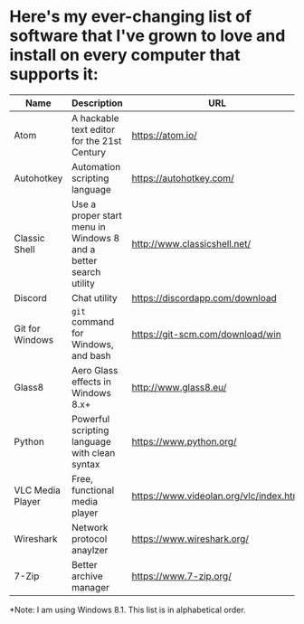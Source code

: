 # Here's my ever-changing list of software that I've grown to love and install on every computer that supports it:

| Name             | Description                                                      | URL                                     |
|------------------|------------------------------------------------------------------|-----------------------------------------|
| Atom             | A hackable text editor for the 21st Century                      | https://atom.io/                        |
| Autohotkey       | Automation scripting language                                    | https://autohotkey.com/                 |
| Classic Shell    | Use a proper start menu in Windows 8 and a better search utility | http://www.classicshell.net/            |
| Discord          | Chat utility                                                     | https://discordapp.com/download         |
| Git for Windows  | `git` command for Windows, and bash                              | https://git-scm.com/download/win        |
| Glass8           | Aero Glass effects in Windows 8.x+                               | http://www.glass8.eu/                   |
| Python           | Powerful scripting language with clean syntax                    | https://www.python.org/                 |
| VLC Media Player | Free, functional media player                                    | https://www.videolan.org/vlc/index.html |
| Wireshark        | Network protocol anaylzer                                        | https://www.wireshark.org/              |
| 7-Zip            | Better archive manager                                           | https://www.7-zip.org/                  |

\*Note: I am using Windows 8.1. This list is in alphabetical order.
